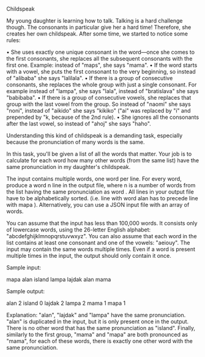 Childspeak

My young daughter is learning how to talk. Talking is a hard challenge though. The consonants in particular give her a hard time! Therefore, she creates her own childspeak. After some time, we started to notice some rules: 

• She uses exactly one unique consonant in the word—once she comes to the first consonants, she replaces all the subsequent consonants with the first one. Example: instead of "maps", she says "mama". 
• If the word starts with a vowel, she puts the first consonant to the very beginning, so instead of "alibaba" she says "lalilala". 
• If there is a group of consecutive consonants, she replaces the whole group with just a single consonant. For example instead of "lampa", she says "lala", instead of "bratislava" she says "babibaba". 
• If there is a group of consecutive vowels, she replaces that group with the last vowel from the group. So instead of "naomi" she says "noni", instead of "aikido" she says "kikiko" ("ai" was replaced by "i" and prepended by "k, because of the 2nd rule). 
• She ignores all the consonants after the last vowel, so instead of "ahoj" she says "haho". 

Understanding this kind of childspeak is a demanding task, especially because the pronunciation of many words is the same. 

In this task, you'll be given a list of all the words that matter. Your job is to calculate for each word how many other words (from the same list) have the same pronunciation in my daughter's childspeak. 

The input contains multiple words, one word per line. For every word, produce a word n line in the output file, where n is a number of words from the list having the same pronunciation as word . All lines in your output file have to be alphabetically sorted. (i.e. line with word alan has to precede line with mapa ). Alternatively, you can use a JSON input file with an array of words. 

You can assume that the input has less than 100,000 words. It consists only of lowercase words, using the 26-letter English alphabet: "abcdefghijklmnopqrstuvwxyz". You can also assume that each word in the list contains at least one consonant and one of the vowels: "aeiouy". The input may contain the same words multiple times. Even if a word is present multiple times in the input, the output should only contain it once. 

Sample input: 

mapa 
alan 
island 
lampa 
lajdak 
alan 
mama 

Sample output:
 
alan 2 
island 0 
lajdak 2 
lampa 2 
mama 1 
mapa 1 

Explanation: "alan", "lajdak" and "lampa" have the same pronunciation. "alan" is duplicated in the input, but it is only present once in the output. There is no other word that has the same pronunciation as "island". Finally, similarly to the first group, "mama" and "mapa" are both pronounced as "mama", for each of these words, there is exactly one other word with the same pronunciation. 
